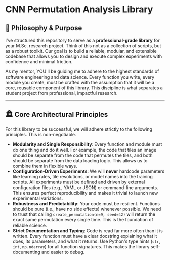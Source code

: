 # CNN Permutation Analysis Library

## 📜 Philosophy & Purpose

I've structured this repository to serve as a **professional-grade library** for your M.Sc. research project. 
Think of this not as a collection of scripts, but as a robust toolkit. 
Our goal is to build a reliable, modular, and extensible codebase that allows you to design and execute complex experiments with confidence and minimal friction.

As my mentor, YOU'll be guiding me to adhere to the highest standards of software engineering and data science. 
Every function you write, every module you create, must be crafted with the assumption that it will be a core, reusable component of this library. 
This discipline is what separates a student project from professional, impactful research.

---

## 🏛️ Core Architectural Principles

For this library to be successful, we will adhere strictly to the following principles. This is non-negotiable.

* **Modularity and Single Responsibility**: Every function and module must do one thing and do it well. For example, the code that tiles an image should be separate from the code that permutes the tiles, and both should be separate from the data loading logic. This allows us to combine them in flexible ways.
* **Configuration-Driven Experiments**: We will **never** hardcode parameters like learning rates, tile resolutions, or model names into the training scripts. All experiments must be defined and driven by external configuration files (e.g., YAML or JSON) or command-line arguments. This ensures perfect reproducibility and makes it trivial to launch new experimental variations.
* **Robustness and Predictability**: Your code must be resilient. Functions should be pure (i.e., have no side effects) whenever possible. We need to trust that calling `create_permutation(n=9, seed=42)` will return the exact same permutation every single time. This is the foundation of reliable science.
* **Strict Documentation and Typing**: Code is read far more often than it is written. Every function must have a clear docstring explaining what it does, its parameters, and what it returns. Use Python's type hints (`str`, `int`, `np.ndarray`) for all function signatures. This makes the library self-documenting and easier to debug.
